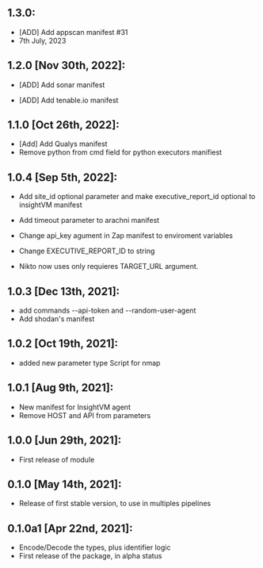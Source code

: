 1.3.0:
---
 * [ADD] Add appscan manifest #31
 * 7th July, 2023

1.2.0 [Nov 30th, 2022]:
---
 * [ADD] Add sonar manifest


 * [ADD] Add tenable.io manifest

1.1.0 [Oct 26th, 2022]:
---
 * [Add] Add Qualys manifest
 * Remove python from cmd field for python executors manifiest

1.0.4 [Sep 5th, 2022]:
---
 * Add site_id optional parameter and make executive_report_id optional to insightVM manifest

 * Add timeout parameter to arachni manifest
 * Change api_key agument in Zap manifest to enviroment variables

 * Change EXECUTIVE_REPORT_ID to string
 * Nikto now uses only requieres TARGET_URL argument.

1.0.3 [Dec 13th, 2021]:
---
 * add commands --api-token and --random-user-agent
 * Add shodan's manifest

1.0.2 [Oct 19th, 2021]:
---
 * added new parameter type Script for nmap

1.0.1 [Aug 9th, 2021]:
---
 * New manifest for InsightVM agent
 * Remove HOST and API from parameters

1.0.0 [Jun 29th, 2021]:
---
 * First release of module

0.1.0 [May 14th, 2021]:
---
 * Release of first stable version, to use in multiples pipelines

0.1.0a1 [Apr 22nd, 2021]:
---
 * Encode/Decode the types, plus identifier logic
 * First release of the package, in alpha status

